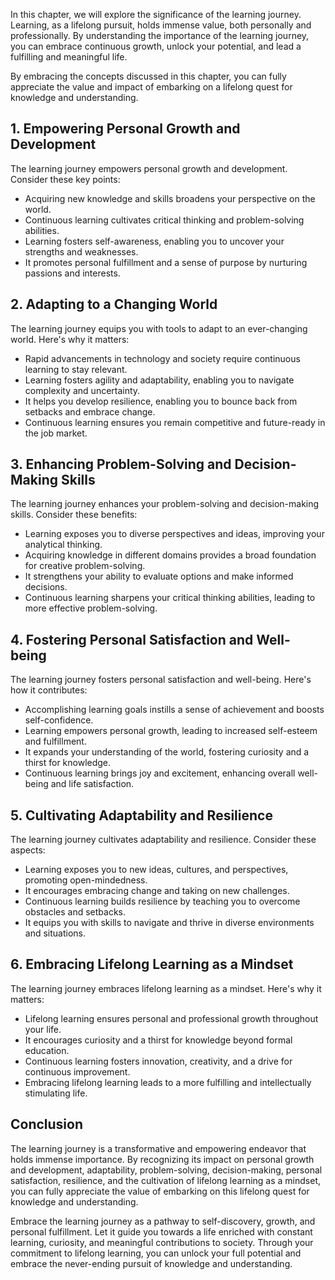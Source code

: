 
In this chapter, we will explore the significance of the learning journey. Learning, as a lifelong pursuit, holds immense value, both personally and professionally. By understanding the importance of the learning journey, you can embrace continuous growth, unlock your potential, and lead a fulfilling and meaningful life.

By embracing the concepts discussed in this chapter, you can fully appreciate the value and impact of embarking on a lifelong quest for knowledge and understanding.

**1. Empowering Personal Growth and Development**
-------------------------------------------------

The learning journey empowers personal growth and development. Consider these key points:

* Acquiring new knowledge and skills broadens your perspective on the world.
* Continuous learning cultivates critical thinking and problem-solving abilities.
* Learning fosters self-awareness, enabling you to uncover your strengths and weaknesses.
* It promotes personal fulfillment and a sense of purpose by nurturing passions and interests.

**2. Adapting to a Changing World**
-----------------------------------

The learning journey equips you with tools to adapt to an ever-changing world. Here's why it matters:

* Rapid advancements in technology and society require continuous learning to stay relevant.
* Learning fosters agility and adaptability, enabling you to navigate complexity and uncertainty.
* It helps you develop resilience, enabling you to bounce back from setbacks and embrace change.
* Continuous learning ensures you remain competitive and future-ready in the job market.

**3. Enhancing Problem-Solving and Decision-Making Skills**
-----------------------------------------------------------

The learning journey enhances your problem-solving and decision-making skills. Consider these benefits:

* Learning exposes you to diverse perspectives and ideas, improving your analytical thinking.
* Acquiring knowledge in different domains provides a broad foundation for creative problem-solving.
* It strengthens your ability to evaluate options and make informed decisions.
* Continuous learning sharpens your critical thinking abilities, leading to more effective problem-solving.

**4. Fostering Personal Satisfaction and Well-being**
-----------------------------------------------------

The learning journey fosters personal satisfaction and well-being. Here's how it contributes:

* Accomplishing learning goals instills a sense of achievement and boosts self-confidence.
* Learning empowers personal growth, leading to increased self-esteem and fulfillment.
* It expands your understanding of the world, fostering curiosity and a thirst for knowledge.
* Continuous learning brings joy and excitement, enhancing overall well-being and life satisfaction.

**5. Cultivating Adaptability and Resilience**
----------------------------------------------

The learning journey cultivates adaptability and resilience. Consider these aspects:

* Learning exposes you to new ideas, cultures, and perspectives, promoting open-mindedness.
* It encourages embracing change and taking on new challenges.
* Continuous learning builds resilience by teaching you to overcome obstacles and setbacks.
* It equips you with skills to navigate and thrive in diverse environments and situations.

**6. Embracing Lifelong Learning as a Mindset**
-----------------------------------------------

The learning journey embraces lifelong learning as a mindset. Here's why it matters:

* Lifelong learning ensures personal and professional growth throughout your life.
* It encourages curiosity and a thirst for knowledge beyond formal education.
* Continuous learning fosters innovation, creativity, and a drive for continuous improvement.
* Embracing lifelong learning leads to a more fulfilling and intellectually stimulating life.

**Conclusion**
--------------

The learning journey is a transformative and empowering endeavor that holds immense importance. By recognizing its impact on personal growth and development, adaptability, problem-solving, decision-making, personal satisfaction, resilience, and the cultivation of lifelong learning as a mindset, you can fully appreciate the value of embarking on this lifelong quest for knowledge and understanding.

Embrace the learning journey as a pathway to self-discovery, growth, and personal fulfillment. Let it guide you towards a life enriched with constant learning, curiosity, and meaningful contributions to society. Through your commitment to lifelong learning, you can unlock your full potential and embrace the never-ending pursuit of knowledge and understanding.
